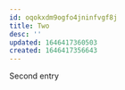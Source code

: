 ```yaml
---
id: oqokxdm9ogfo4jninfvgf8j
title: Two
desc: ''
updated: 1646417360503
created: 1646417356643
---
```


Second entry
